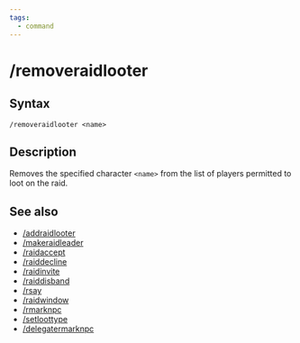 ```yaml
---
tags:
  - command
---
```


# /removeraidlooter

## Syntax

<!--cmd-syntax-start-->
```eqcommand
/removeraidlooter <name>
```
<!--cmd-syntax-end-->

## Description

<!--cmd-desc-start-->
Removes the specified character `<name>` from the list of players permitted to loot on the raid.
<!--cmd-desc-end-->

## See also

- [/addraidlooter](cmd-addraidlooter.md)
- [/makeraidleader](cmd-makeraidleader.md)
- [/raidaccept](cmd-raidaccept.md)
- [/raiddecline](cmd-raiddecline.md)
- [/raidinvite](cmd-raidinvite.md)
- [/raiddisband](cmd-raiddisband.md)
- [/rsay](cmd-rsay.md)
- [/raidwindow](cmd-raidwindow.md)
- [/rmarknpc](cmd-rmarknpc.md)
- [/setloottype](cmd-setloottype.md)
- [/delegatermarknpc](cmd-delegatermarknpc.md)